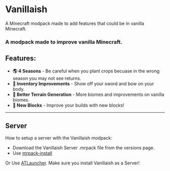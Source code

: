 # Vanillaish
A Minecraft modpack made to add features that could be in vanilla Minecraft.

### A modpack made to improve vanilla Minecraft.

## Features:
- **🌎 4 Seasons** - Be careful when you plant crops becuase in the wrong season you may not see returns.
- **📃 Inventory Improvements** - Show off your sword and bow on your body.
- **🗻 Better Terrain Generation** - More biomes and improvements on vanilla biomes.
- **🧱 New Blocks** - Improve your builds with new blocks!

---

## Server
How to setup a server with the Vanillaish modpack:
- Download the Vanillaish Server .mrpack file from the versions page.
- Use [mrpack-install](https://github.com/nothub/mrpack-install)

Or
Use [ATLauncher](https://atlauncher.com/downloads). Make sure you install Vanillaish as a Server!

